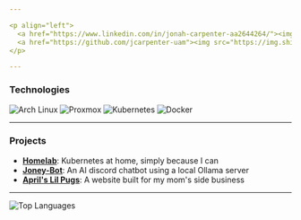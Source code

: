 ```yaml
---

<p align="left">
  <a href="https://www.linkedin.com/in/jonah-carpenter-aa2644264/"><img src="https://img.shields.io/badge/LinkedIn-0A66C2?style=for-the-badge&logo=linkedin&logoColor=white" alt="LinkedIn"/></a>
  <a href="https://github.com/jcarpenter-uam"><img src="https://img.shields.io/badge/Work_GitHub-333?style=for-the-badge&logo=github&logoColor=white" alt="Work GitHub"/></a>
</p>

---
```


<h3 align="left">Technologies</h3>

<p align="left">
  <img src="https://img.shields.io/badge/Arch_Linux-1793D1?style=for-the-badge&logo=arch-linux&logoColor=white" alt="Arch Linux"/>
  <img src="https://img.shields.io/badge/Proxmox-E57000?style=for-the-badge&logo=proxmox&logoColor=white" alt="Proxmox"/>
  <img src="https://img.shields.io/badge/Kubernetes-326CE5?style=for-the-badge&logo=kubernetes&logoColor=white" alt="Kubernetes"/>
  <img src="https://img.shields.io/badge/Docker-2496ED?style=for-the-badge&logo=docker&logoColor=white" alt="Docker"/>
</p>

---

<h3 align="left">Projects</h3>

-   [**Homelab**](https://github.com/jonahgcarpenter/homelab-oswald): Kubernetes at home, simply because I can
-   [**Joney-Bot**](https://github.com/jonahgcarpenter/joney-bot): An AI discord chatbot using a local Ollama server
-   [**April's Lil Pugs**](https://github.com/jonahgcarpenter/aprilslilpugs): A website built for my mom's side business

---

<p align="left">
  <img src="https://github-readme-stats.vercel.app/api/top-langs/?username=jonahgcarpenter&layout=compact&theme=radical&hide=HTML,CSS,R" alt="Top Languages"/>
</p>
